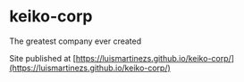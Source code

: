 # keiko-corp
The greatest company ever created

Site published at [https://luismartinezs.github.io/keiko-corp/](https://luismartinezs.github.io/keiko-corp/)